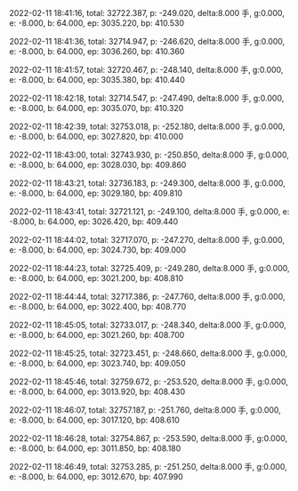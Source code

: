 2022-02-11 18:41:16, total: 32722.387, p: -249.020, delta:8.000 手, g:0.000, e: -8.000, b: 64.000, ep: 3035.220, bp: 410.530

2022-02-11 18:41:36, total: 32714.947, p: -246.620, delta:8.000 手, g:0.000, e: -8.000, b: 64.000, ep: 3036.260, bp: 410.360

2022-02-11 18:41:57, total: 32720.467, p: -248.140, delta:8.000 手, g:0.000, e: -8.000, b: 64.000, ep: 3035.380, bp: 410.440

2022-02-11 18:42:18, total: 32714.547, p: -247.490, delta:8.000 手, g:0.000, e: -8.000, b: 64.000, ep: 3035.070, bp: 410.320

2022-02-11 18:42:39, total: 32753.018, p: -252.180, delta:8.000 手, g:0.000, e: -8.000, b: 64.000, ep: 3027.820, bp: 410.000

2022-02-11 18:43:00, total: 32743.930, p: -250.850, delta:8.000 手, g:0.000, e: -8.000, b: 64.000, ep: 3028.030, bp: 409.860

2022-02-11 18:43:21, total: 32736.183, p: -249.300, delta:8.000 手, g:0.000, e: -8.000, b: 64.000, ep: 3029.180, bp: 409.810

2022-02-11 18:43:41, total: 32721.121, p: -249.100, delta:8.000 手, g:0.000, e: -8.000, b: 64.000, ep: 3026.420, bp: 409.440

2022-02-11 18:44:02, total: 32717.070, p: -247.270, delta:8.000 手, g:0.000, e: -8.000, b: 64.000, ep: 3024.730, bp: 409.000

2022-02-11 18:44:23, total: 32725.409, p: -249.280, delta:8.000 手, g:0.000, e: -8.000, b: 64.000, ep: 3021.200, bp: 408.810

2022-02-11 18:44:44, total: 32717.386, p: -247.760, delta:8.000 手, g:0.000, e: -8.000, b: 64.000, ep: 3022.400, bp: 408.770

2022-02-11 18:45:05, total: 32733.017, p: -248.340, delta:8.000 手, g:0.000, e: -8.000, b: 64.000, ep: 3021.260, bp: 408.700

2022-02-11 18:45:25, total: 32723.451, p: -248.660, delta:8.000 手, g:0.000, e: -8.000, b: 64.000, ep: 3023.740, bp: 409.050

2022-02-11 18:45:46, total: 32759.672, p: -253.520, delta:8.000 手, g:0.000, e: -8.000, b: 64.000, ep: 3013.920, bp: 408.430

2022-02-11 18:46:07, total: 32757.187, p: -251.760, delta:8.000 手, g:0.000, e: -8.000, b: 64.000, ep: 3017.120, bp: 408.610

2022-02-11 18:46:28, total: 32754.867, p: -253.590, delta:8.000 手, g:0.000, e: -8.000, b: 64.000, ep: 3011.850, bp: 408.180

2022-02-11 18:46:49, total: 32753.285, p: -251.250, delta:8.000 手, g:0.000, e: -8.000, b: 64.000, ep: 3012.670, bp: 407.990